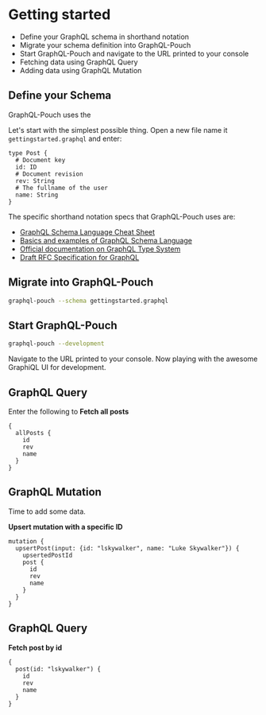 # Getting started

* Define your GraphQL schema in shorthand notation
* Migrate your schema definition into GraphQL-Pouch
* Start GraphQL-Pouch and navigate to the URL printed to your console
* Fetching data using GraphQL Query
* Adding data using GraphQL Mutation


## Define your Schema

GraphQL-Pouch uses the

Let's start with the simplest possible thing. Open a new file name it `gettingstarted.graphql` and enter:

```
type Post {
  # Document key
  id: ID
  # Document revision
  rev: String
  # The fullname of the user
  name: String
}
```

The specific shorthand notation specs that GraphQL-Pouch uses are:

* [GraphQL Schema Language Cheat Sheet](https://github.com/sogko/graphql-schema-language-cheat-sheet)
* [Basics and examples of GraphQL Schema Language](https://wehavefaces.net/graphql-shorthand-notation-cheatsheet-17cd715861b6)
* [Official documentation on GraphQL Type System](http://graphql.org/docs/typesystem/)
* [Draft RFC Specification for GraphQL](https://facebook.github.io/graphql/)

## Migrate into GraphQL-Pouch

```bash
graphql-pouch --schema gettingstarted.graphql
```

## Start GraphQL-Pouch

```bash
graphql-pouch --development
```

Navigate to the URL printed to your console. Now playing with the awesome GraphiQL UI for development.

## GraphQL Query

Enter the following to __Fetch all posts__
```
{
  allPosts {
    id
    rev
    name
  }
}
```

## GraphQL Mutation

Time to add some data.

__Upsert mutation with a specific ID__
```
mutation {
  upsertPost(input: {id: "lskywalker", name: "Luke Skywalker"}) {
    upsertedPostId
    post {
      id
      rev
      name
    }
  }
}
```

## GraphQL Query

__Fetch post by id__
```
{
  post(id: "lskywalker") {
    id
    rev
    name
  }
}
```
